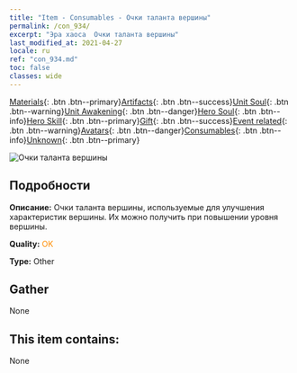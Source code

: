 ```yaml
---
title: "Item - Consumables - Очки таланта вершины"
permalink: /con_934/
excerpt: "Эра хаоса  Очки таланта вершины"
last_modified_at: 2021-04-27
locale: ru
ref: "con_934.md"
toc: false
classes: wide
---
```

 [Materials](/ItemsRU/){: .btn .btn--primary}[Artifacts](/ItemsRU/Artifacts/){: .btn .btn--success}[Unit Soul](/ItemsRU/UnitSoul/){: .btn .btn--warning}[Unit Awakening](/ItemsRU/UnitAwakening/){: .btn .btn--danger}[Hero Soul](/ItemsRU/HeroSoul/){: .btn .btn--info}[Hero Skill](/ItemsRU/HeroSkill/){: .btn .btn--primary}[Gift](/ItemsRU/Gift/){: .btn .btn--success}[Event related](/ItemsRU/Events/){: .btn .btn--warning}[Avatars](/ItemsRU/Avatars/){: .btn .btn--danger}[Consumables](/ItemsRU/Consumables/){: .btn .btn--info}[Unknown](/ItemsRU/Unknown/){: .btn .btn--primary}

 ![Очки таланта вершины](/images/t/i_40022.png)

## Подробности
 **Описание:** Очки таланта вершины, используемые для улучшения характеристик вершины. Их можно получить при повышении уровня вершины.

 **Quality:** <span style="color: #FF8C00">OK</span>

 **Type:** Other

## Gather

  None

## This item contains:

  None

